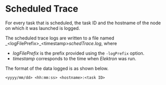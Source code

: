 # Scheduled Trace

For every task that is scheduled, the task ID and the hostname of the node on which it was 
launched is logged.

The scheduled trace logs are written to a file named _\<logFilePrefix\>\_\<timestamp\>_schedTrace.log_, where
* _logFilePrefix_ is the prefix provided using the `-logPrefix` option.
* _timestamp_ corresponds to the time when _Elektron_ was run.

The format of the data logged is as shown below.
```
<yyyy/mm/dd> <hh:mm:ss> <hostname>:<task ID>
```

